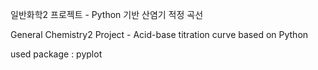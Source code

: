 일반화학2 프로젝트 - Python 기반 산염기 적정 곡선

General Chemistry2 Project - Acid-base titration curve based on Python

used package : pyplot
